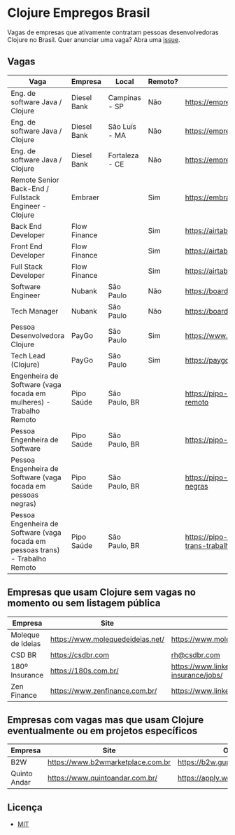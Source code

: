 # Clojure Empregos Brasil

Vagas de empresas que ativamente contratam pessoas desenvolvedoras Clojure no Brasil. Quer anunciar uma vaga? Abra uma [issue](https://github.com/renatoalencar/clojure-empregos-brasil/issues).

## Vagas


|                                                                           Vaga |      Empresa |          Local | Remoto? |                                                                                                           Onde aplicar |
|--------------------------------------------------------------------------------|--------------|----------------|---------|------------------------------------------------------------------------------------------------------------------------|
|                                                Eng. de software Java / Clojure |  Diesel Bank |  Campinas - SP |     Não |                                                                    https://empregoteca.compleo.com.br/Visualizar/66834 |
|                                                Eng. de software Java / Clojure |  Diesel Bank |  São Luís - MA |     Não |                                                                    https://empregoteca.compleo.com.br/Visualizar/66834 |
|                                                Eng. de software Java / Clojure |  Diesel Bank | Fortaleza - CE |     Não |                                                                    https://empregoteca.compleo.com.br/Visualizar/66834 |
|                          Remote Senior Back-End / Fullstack Engineer - Clojure |      Embraer |                |     Sim |                                                    https://embraer.gupy.io/jobs/536712?jobBoardSource=gupy_public_page |
|                                                             Back End Developer | Flow Finance |                |     Sim |                     https://airtable.com/embed/shrG8DnjAdAOAZm9h/tble1ghQMefhblMVK/viwOzu3raZSmdxK7Z/recdywWrnobwHWmOy |
|                                                            Front End Developer | Flow Finance |                |     Sim |                     https://airtable.com/embed/shrG8DnjAdAOAZm9h/tble1ghQMefhblMVK/viwOzu3raZSmdxK7Z/rec6mhXK6haYvypOz |
|                                                           Full Stack Developer | Flow Finance |                |     Sim |                     https://airtable.com/embed/shrG8DnjAdAOAZm9h/tble1ghQMefhblMVK/viwOzu3raZSmdxK7Z/recGtRyuHlvFhUV0v |
|                                                              Software Engineer |       Nubank |      São Paulo |     Não |                                                                       https://boards.greenhouse.io/nubank/jobs/2569175 |
|                                                                   Tech Manager |       Nubank |      São Paulo |     Não |                                                                       https://boards.greenhouse.io/nubank/jobs/2185260 |
|                                                  Pessoa Desenvolvedora Clojure |        PayGo |      São Paulo |     Sim |                                                                         https://www.linkedin.com/jobs/view/2343660504/ |
|                                                            Tech Lead (Clojure) |        PayGo |      São Paulo |     Sim |                                                      https://paygo.gupy.io/jobs/462412?jobBoardSource=gupy_public_page |
|             Engenheira de Software (vaga focada em mulheres) - Trabalho Remoto |   Pipo Saúde |  São Paulo, BR |         |             https://pipo-saude.breezy.hr/p/2508984cb6c6-engenheira-de-software-vaga-focada-em-mulheres-trabalho-remoto |
|                                                  Pessoa Engenheira de Software |   Pipo Saúde |  São Paulo, BR |         |                                              https://pipo-saude.breezy.hr/p/4339d952332d-pessoa-engenheira-de-software |
|                  Pessoa Engenheira de Software (vaga focada em pessoas negras) |   Pipo Saúde |  São Paulo, BR |         |                https://pipo-saude.breezy.hr/p/1a9152c5e824-pessoa-engenheira-de-software-vaga-focada-em-pessoas-negras |
| Pessoa Engenheira de Software (vaga focada em pessoas trans) - Trabalho Remoto |   Pipo Saúde |  São Paulo, BR |         | https://pipo-saude.breezy.hr/p/647061946892-pessoa-engenheira-de-software-vaga-focada-em-pessoas-trans-trabalho-remoto |


## Empresas que usam Clojure sem vagas no momento ou sem listagem pública


|           Empresa |                             Site |                                         Onde aplicar |
|-------------------|----------------------------------|------------------------------------------------------|
| Moleque de Ideias | https://www.molequedeideias.net/ |                     https://www.molequedeideias.net/ |
|            CSD BR |                https://csdbr.com |                                         rh@csdbr.com |
|    180º Insurance |             https://180s.com.br/ | https://www.linkedin.com/company/180-insurance/jobs/ |
|       Zen Finance |   https://www.zenfinance.com.br/ |  https://www.linkedin.com/company/zenfinancebr/jobs/ |


## Empresas com vagas mas que usam Clojure eventualmente ou em projetos específicos


|      Empresa |                              Site |                            Onde aplicar |
|--------------|-----------------------------------|-----------------------------------------|
|          B2W | https://www.b2wmarketplace.com.br |                    https://b2w.gupy.io/ |
| Quinto Andar |   https://www.quintoandar.com.br/ | https://apply.workable.com/quintoandar/ |


## Licença

* [MIT](./LICENSE)